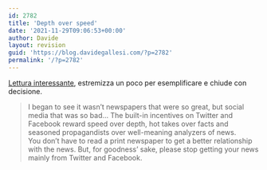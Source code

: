 ```yaml
---
id: 2782
title: 'Depth over speed'
date: '2021-11-29T09:06:53+00:00'
author: Davide
layout: revision
guid: 'https://blog.davidegallesi.com/?p=2782'
permalink: '/?p=2782'
---
```


[Lettura interessante](https://www.nytimes.com/2018/03/07/technology/two-months-news-newspapers.html), estremizza un poco per esemplificare e chiude con decisione.

> I began to see it wasn’t newspapers that were so great, but social media that was so bad… The built-in incentives on Twitter and Facebook reward speed over depth, hot takes over facts and seasoned propagandists over well-meaning analyzers of news.  
> You don’t have to read a print newspaper to get a better relationship with the news. But, for goodness’ sake, please stop getting your news mainly from Twitter and Facebook.